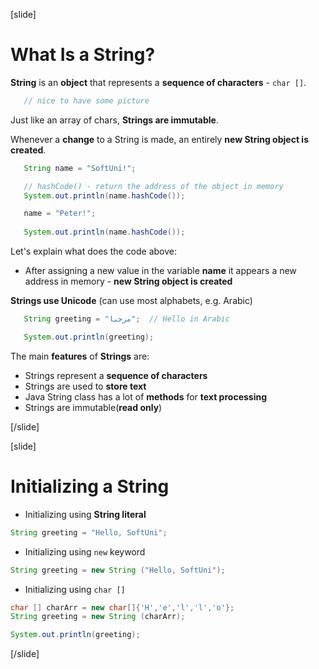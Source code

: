 [slide]
# What Is a String?

 **String** is an **object** that represents a **sequence of characters** - `char []`.

 ```java
    // nice to have some picture
 ```

 Just like an array of chars, **Strings are immutable**.

 Whenever a **change** to a String is made, an entirely **new String object is created**. 
 ```java live
    String name = "SoftUni!";

    // hashCode() - return the address of the object in memory
    System.out.println(name.hashCode());

    name = "Peter!";
    
    System.out.println(name.hashCode());
 ```
 Let's explain what does the code above:
 - After assigning a new value in the variable **name** it appears a new address in memory - **new String object is created**



 **Strings use Unicode** (can use most alphabets, e.g. Arabic) 
 ```java live
    String greeting = "مرحبا";  // Hello in Arabic

    System.out.println(greeting);
 ```

The main **features** of **Strings** are:
- Strings represent a **sequence of characters**
- Strings are used to **store text**
- Java String class has a lot of **methods** for **text processing**
- Strings are immutable(**read only**)



  

[/slide]

[slide]
# Initializing a String

- Initializing using **String literal**
```java
String greeting = "Hello, SoftUni";
```

- Initializing using `new` keyword

```java 
String greeting = new String ("Hello, SoftUni");
```
- Initializing using `char []`
```java live
char [] charArr = new char[]{'H','e','l','l','o'};
String greeting = new String (charArr);

System.out.println(greeting);
```
[/slide]